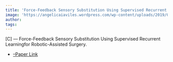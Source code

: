 ```yaml
---  
title: 'Force-Feedback Sensory Substitution Using Supervised Recurrent Learningfor Robotic-Assisted Surgery.'  
image: 'https://angelicaiaviles.wordpress.com/wp-content/uploads/2019/08/embc15-1.png'  
author:   
tags:   
---  
```

  
[C] — Force-Feedback Sensory Substitution Using Supervised Recurrent Learningfor Robotic-Assisted Surgery.  
  
  
- [–Paper Link](https://ieeexplore.ieee.org/document/7318246)  
        
